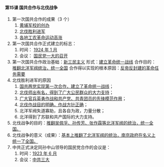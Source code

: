#### 第15课 国共合作与北伐战争

1. 第一次国共合作的成果（3 个）
   1. <u>黄埔军校的创办</u>
   2. <u>北伐胜利进军</u>
   3. <u>各地工农革命运动高涨</u>
2. 第一次国共合作正式建立的标志：
   1. 时间： <u>1924 年 1 月</u>
   2. 会议： <u>国民党一大的召开</u>
3. 第一次国共合作政治基础：<u>新三民主义</u> 形式：<u>建立革命统一战线</u> 合作目的：<u>推翻北洋军阀统治，统一全国</u> 合作得以实现的根本原因：<u>反帝反封建的革命任务需要</u>
4. 北伐胜利进军的原因
   1. <u>国共两党实现第一次合作，建立了革命统一战线</u>；
   2. <u>北伐师出有名，得到了广大公民群众的大力支持</u>；
   3. <u>广大官兵英勇作战和共产党、共青团员的先锋模范作用</u>；
   4. <u>北伐作战目的明确，作战方针正确</u>；
   5. 北洋军阀失道寡助，且各自为政，力量分散；
   6. 北洋得到了苏联和共产国际的大力支持。
5. 北伐战争的目的：<u>推翻吴佩孚、孙传芳、张作霖等北洋军阀的统治，统一全国。</u>
6. 北伐战争的意义（成果）：<u>基本上推翻了北洋军阀的统治，南京政府在名义上统一了全国。</u>
7. 中共正式决定同孙中山领导的国民党合作的会议是：
   1. 时间：<u>1923 年 6 月</u>
   2. 会议：<u>中共三大</u>